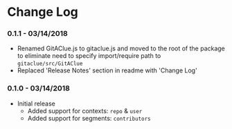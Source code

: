 # Change Log

### 0.1.1 - 03/14/2018

- Renamed GitAClue.js to gitaclue.js and moved to the root of the package to eliminate need to specify import/require path to `gitaclue/src/GitAClue`
- Replaced 'Release Notes' section in readme with 'Change Log'
  
### 0.1.0 - 03/14/2018

- Initial release
  - Added support for contexts: `repo` & `user`
  - Added support for segments: `contributors`
